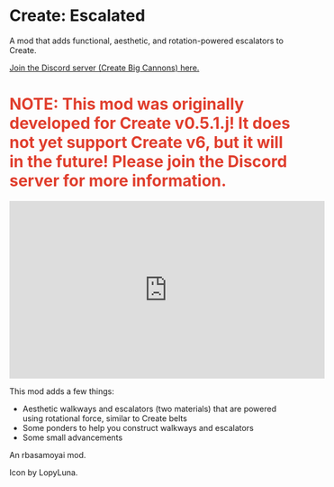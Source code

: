 # Create: Escalated

A mod that adds functional, aesthetic, and rotation-powered escalators to Create.

[Join the Discord server (Create Big Cannons) here.](https://discord.gg/vgfMMUUgvT)

# <span style="color: rgb(224, 62, 45);"><strong>NOTE: This mod was originally developed for Create v0.5.1.j! It does not yet support Create v6, but it will in the future! Please join the Discord server for more information.<br></strong></span>

<iframe title="YouTube video player" src="https://www.youtube.com/embed/OPUgmTPTLYM?si=RYh36ggepZ2P6YRm" width="560" height="315" frameborder="0" allow="accelerometer; autoplay; clipboard-write; encrypted-media; gyroscope; picture-in-picture; web-share" allowfullscreen="allowfullscreen"></iframe>

This mod adds a few things:

*   Aesthetic walkways and escalators (two materials) that are powered using rotational force, similar to Create belts
*   Some ponders to help you construct walkways and escalators
*   Some small advancements

An rbasamoyai mod.

Icon by LopyLuna.